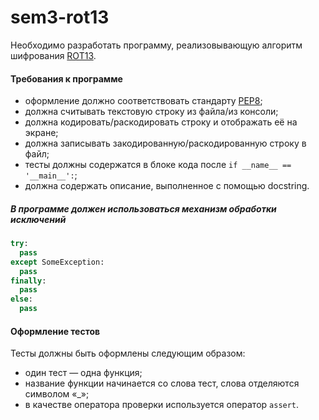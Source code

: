 # sem3-rot13
Необходимо разработать программу, реализовывающую алгоритм шифрования [ROT13](https://ru.wikipedia.org/wiki/ROT13).

#### Требования к программе
* оформление должно соответствовать стандарту [PEP8](https://www.python.org/dev/peps/pep-0008/);
* должна считывать текстовую строку из файла/из консоли;
* должна кодировать/раскодировать строку и отображать её на экране;
* должна записывать закодированную/раскодированную строку в файл;
* тесты должны содержатся в блоке кода после `if __name__ == '__main__':`;
* должна содержать описание, выполненное с помощью docstring.

##### В программе должен использоваться механизм обработки исключений
```python
try:
  pass
except SomeException:
  pass
finally:
  pass
else:
  pass
```

#### Оформление тестов
Тесты должны быть оформлены следующим образом: 
* один тест — одна функция;
* название функции начинается со слова тест, слова отделяются символом «_»;
* в качестве оператора проверки используется оператор `assert`.
